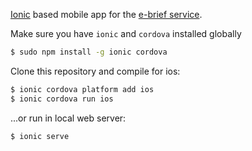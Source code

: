 [Ionic](http://ionicframework.com/docs/) based mobile app for the [e-brief service](https://github.com/cds-snc/e-briefing-service).

Make sure you have `ionic` and `cordova` installed globally

```bash
$ sudo npm install -g ionic cordova
```

Clone this repository and compile for ios:

```bash
$ ionic cordova platform add ios
$ ionic cordova run ios
```

...or run in local web server:

```bash
$ ionic serve
```

